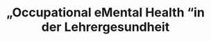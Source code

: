 --- 
abstract: '' 
authors: 
 - D Lehr
 -  E Heber
 -  B Sieland
 -  A Hillert
 -  B Funk
 -  admin
doi: '' 
featured: false 
publication: '*Prävention und Gesundheitsförderung*, 42' 
publication_short: '' 
publishDate: '2016-01-01' 
title: '„Occupational eMental Health “in der Lehrergesundheit' 
url_code: '' 
url_dataset: '' 
url_pdf: '' 
url_poster: '' 
url_project: '' 
url_slides: '' 
url_source: '' 
url_video: '' 
---